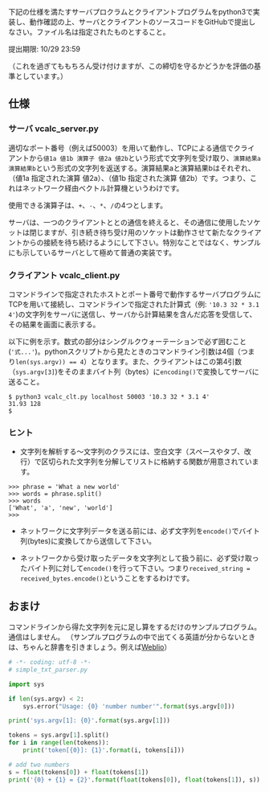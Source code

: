 <!-- PBL2 2019 10/29 課題 -->

下記の仕様を満たすサーバプロクラムとクライアントプログラムをpython3で実装し、動作確認の上、サーバとクライアントのソースコードをGitHubで提出しなさい。ファイル名は指定されたものとすること。

提出期限: 10/29 23:59

（これを過ぎてももちろん受け付けますが、この締切を守るかどうかを評価の基準としています。）

## 仕様

### サーバ vcalc_server.py

適切なポート番号（例えば50003）を用いて動作し、TCPによる通信でクライアントから`値1a 値1b 演算子 値2a 値2b`という形式で文字列を受け取り、`演算結果a 演算結果b`という形式の文字列を返送する。演算結果aと演算結果bはそれぞれ、（値1a 指定された演算 値2a）、（値1b 指定された演算 値2b）です。つまり、これはネットワーク経由ベクトル計算機というわけです。

使用できる演算子は、`+`、`-`、`*`、`/`の4つとします。

サーバは、一つのクライアントととの通信を終えると、その通信に使用したソケットは閉じますが、引き続き待ち受け用のソケットは動作させて新たなクライアントからの接続を待ち続けるようにして下さい。特別なことではなく、サンプルにも示しているサーバとして極めて普通の実装です。

### クライアント vcalc_client.py

コマンドラインで指定されたホストとポート番号で動作するサーバプログラムにTCPを用いて接続し、コマンドラインで指定された計算式（例: `'10.3 32 * 3.1 4'`)の文字列をサーバに送信し、サーバから計算結果を含んだ応答を受信して、その結果を画面に表示する。

以下に例を示す。数式の部分はシングルクウォーテーションで必ず囲むこと(`'式...'`)。pythonスクリプトから見たときのコマンドライン引数は4個（つまり`len(sys.argv)) == 4`）となります。また、クライアントはこの第4引数（`sys.argv[3]`)をそのままバイト列（bytes）に`encoding()`で変換してサーバに送ること。

```
$ python3 vcalc_clt.py localhost 50003 '10.3 32 * 3.1 4'
31.93 128
$ 
```

### ヒント

- 文字列を解析する〜文字列のクラスには、空白文字（スペースやタブ、改行）で区切られた文字列を分解してリストに格納する関数が用意されています。

```
>>> phrase = 'What a new world'
>>> words = phrase.split()
>>> words
['What', 'a', 'new', 'world']
>>>
```

- ネットワークに文字列データを送る前には、必ず文字列を`encode()`でバイト列(bytes)に変換してから送信して下さい。

- ネットワークから受け取ったデータを文字列として扱う前に、必ず受け取ったバイト列に対して`encode()`を行って下さい。つまり`received_string = received_bytes.encode()`ということをするわけです。

## おまけ

コマンドラインから得た文字列を元に足し算をするだけのサンプルプログラム。通信はしません。
（サンプルプログラムの中で出てくる英語が分からないときは、ちゃんと辞書を引きましょう。例えば[Weblio](http://ejje.weblio.jp)）

```python
# -*- coding: utf-8 -*-
# simple_txt_parser.py

import sys

if len(sys.argv) < 2:
    sys.error("Usage: {0} 'number number'".format(sys.argv[0]))

print('sys.argv[1]: {0}'.format(sys.argv[1]))

tokens = sys.argv[1].split()
for i in range(len(tokens)):
    print('token[{0}]: {1}'.format(i, tokens[i]))

# add two numbers
s = float(tokens[0]) + float(tokens[1])
print('{0} + {1} = {2}'.format(float(tokens[0]), float(tokens[1]), s))
```


